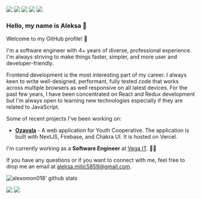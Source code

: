 [<img src="https://img.shields.io/badge/linkedin-%230077B5.svg?&style=for-the-badge&logo=linkedin&logoColor=white" />](https://www.linkedin.com/in/aleksa-miticw)
[<img src="https://img.shields.io/badge/facebook-%230077B5.svg?&style=for-the-badge&logo=facebook&logoColor=white&color=4267B2" />](https://www.facebook.com/alexa.mitic)
[<img src="https://img.shields.io/badge/instagram-%230077B5.svg?&style=for-the-badge&logo=instagram&logoColor=white&color=C13584" />](https://www.instagram.com/mitic_aleksa)
[<img src="https://img.shields.io/badge/twitter-%230077B5.svg?&style=for-the-badge&logo=twitter&logoColor=white&color=1DA1F2" />](https://twitter.com/AleksaMiti1)
[<img src="https://img.shields.io/badge/personal_website-%230077B5.svg?&style=for-the-badge&logo=lacoste&logoColor=white&color=ef6c00" />](https://aleksamitic.com)

### Hello, my name is Aleksa 👋

Welcome to my GitHub profile! 🎉

I'm a software engineer with 4+ years of diverse, professional experience. I'm always striving to make things faster, simpler, and more user and developer-friendly.

Frontend development is the most interesting part of my career. I always keen to write well-designed, performant, fully tested code that works across multiple browsers as well responsive on all latest devices. For the past few years, I have been concentrated on React and Redux development but I'm always open to learning new technologies especially if they are related to JavaScript.

Some of recent projects I've been working on:

- [**Ozavala**](https://www.ozavala.co.rs) - A web application for Youth Cooperative. The application is built with NextJS, Firebase, and Chakra UI. It is hosted on Vercel.

I'm currently working as a **Software Engineer** at [Vega IT](https://www.vegait.rs). 👨‍💻

If you have any questions or if you want to connect with me, feel free to drop me an email at aleksa.mitic5859@gmail.com.

![alexomon018' github stats](https://github-readme-stats.vercel.app/api?username=alexomon018&show_icons=true&count_private=true&theme=algolia)

[![](https://komarev.com/ghpvc/?username=alexomon018&color=blue&label=Profile%20Views)](https://github.com/alexomon018)
[![](https://img.shields.io/github/followers/alexomon018?label=GitHub%20Followers)](https://github.com/alexomon018)

<!--
**alexomon018/alexomon018** is a ✨ _special_ ✨ repository because its `README.md` (this file) appears on your GitHub profile.

Here are some ideas to get you started:

- 🔭 I’m currently working on ...
- 🌱 I’m currently learning ...
- 👯 I’m looking to collaborate on ...
- 🤔 I’m looking for help with ...
- 💬 Ask me about ...
- 📫 How to reach me: ...
- 😄 Pronouns: ...
- ⚡ Fun fact: ...
-->

